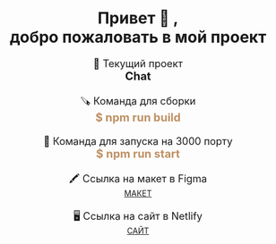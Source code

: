 <h1 align="center">Привет 👋 , <br>добро пожаловать в мой проект</h1>

<div align="center">

<p>📨 Текущий проект</p>
<strong>Chat</strong>

<p>🪚 Команда для сборки</p>
<strong class="command">$ npm run build</strong>

<p>🚀 Команда для запуска на 3000 порту</p>
<strong class="command">$ npm run start</strong>

<p>🖍️ Ссылка на макет в Figma</p>
<a href="https://www.figma.com/file/dxrgJjJwtT4jrylJRxOn1G/chat?node-id=0%3A1&t=rgZMB9TfVY0SI8FZ-0">МАКЕТ</a>

<p>🖥️ Ссылка на сайт в Netlify</p>
<a href="https://famous-stardust-438380.netlify.app">САЙТ</a>

</div>

<style>
    p {
        margin: 20px 0 0;
        font-size: 18px
    }
    strong {
        font-size: 20px;
    }
    .command {
        color: #BE9063;
    }
</style>
